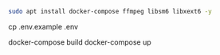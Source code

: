 ```bash
sudo apt install docker-compose ffmpeg libsm6 libxext6 -y
```

 cp .env.example .env
 
docker-compose build
docker-compose up